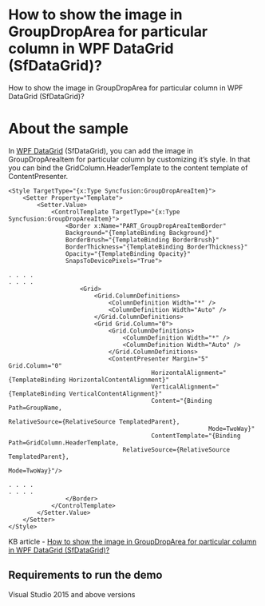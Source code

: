 # How to show the image in GroupDropArea for particular column in WPF DataGrid (SfDataGrid)?

How to show the image in GroupDropArea for particular column in WPF DataGrid (SfDataGrid)?

# About the sample

In [WPF DataGrid](https://www.syncfusion.com/wpf-ui-controls/datagrid) (SfDataGrid), you can add the image in GroupDropAreaItem for particular column by customizing it’s style. In that you can bind the GridColumn.HeaderTemplate to the content template of ContentPresenter.

```Xaml
<Style TargetType="{x:Type Syncfusion:GroupDropAreaItem}">
    <Setter Property="Template">
        <Setter.Value>
            <ControlTemplate TargetType="{x:Type Syncfusion:GroupDropAreaItem}">
                <Border x:Name="PART_GroupDropAreaItemBorder"
                Background="{TemplateBinding Background}"
                BorderBrush="{TemplateBinding BorderBrush}"
                BorderThickness="{TemplateBinding BorderThickness}"
                Opacity="{TemplateBinding Opacity}"
                SnapsToDevicePixels="True">
                    
. . . . 
. . . .
                    <Grid>
                        <Grid.ColumnDefinitions>
                            <ColumnDefinition Width="*" />
                            <ColumnDefinition Width="Auto" />
                        </Grid.ColumnDefinitions>
                        <Grid Grid.Column="0">
                            <Grid.ColumnDefinitions>
                                <ColumnDefinition Width="*" />
                                <ColumnDefinition Width="Auto" />
                            </Grid.ColumnDefinitions>
                            <ContentPresenter Margin="5" Grid.Column="0"
                                        HorizontalAlignment="{TemplateBinding HorizontalContentAlignment}"
                                        VerticalAlignment="{TemplateBinding VerticalContentAlignment}"
                                        Content="{Binding Path=GroupName,
                                                        RelativeSource={RelativeSource TemplatedParent},
                                                        Mode=TwoWay}" 
                                        ContentTemplate="{Binding Path=GridColumn.HeaderTemplate,
                                RelativeSource={RelativeSource TemplatedParent},
                                                        Mode=TwoWay}"/>                                   

. . . .
. . . .
                </Border>
            </ControlTemplate>
        </Setter.Value>
    </Setter>
</Style>
```

KB article - [How to show the image in GroupDropArea for particular column in WPF DataGrid (SfDataGrid)?](https://www.syncfusion.com/kb/12126/how-to-show-the-image-in-groupdroparea-for-particular-column-in-wpf-datagrid-sfdatagrid)

## Requirements to run the demo
 Visual Studio 2015 and above versions
